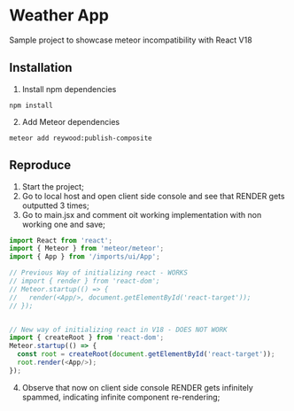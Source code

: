 
# Weather App

Sample project to showcase meteor incompatibility with React V18

## Installation

1) Install npm dependencies

```
npm install
```
2) Add Meteor dependencies
```
meteor add reywood:publish-composite 
```
    
## Reproduce

1) Start the project;
2) Go to local host and open client side console and see that RENDER gets outputted 3 times; 
3) Go to main.jsx and comment oit working implementation with non working one and save;
```js
import React from 'react';
import { Meteor } from 'meteor/meteor';
import { App } from '/imports/ui/App';

// Previous Way of initializing react - WORKS
// import { render } from 'react-dom';
// Meteor.startup(() => {
//   render(<App/>, document.getElementById('react-target'));
// });


// New way of initializing react in V18 - DOES NOT WORK
import { createRoot } from 'react-dom';
Meteor.startup(() => {
  const root = createRoot(document.getElementById('react-target'));
  root.render(<App/>);
});
```

4) Observe that now on client side console RENDER gets infinitely spammed, indicating infinite component re-rendering;
